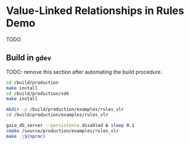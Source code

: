 # Value-Linked Relationships in Rules Demo
TODO

## Build in `gdev`
TODO: remove this section after automating the build procedure.

```bash
cd /build/production
make install
cd /build/production/sdk
make install

mkdir -p /build/production/examples/rules_vlr
cd /build/production/examples/rules_vlr

gaia_db_server --persistence disabled & sleep 0.1
cmake /source/production/examples/rules_vlr
make -j$(nproc)
```
